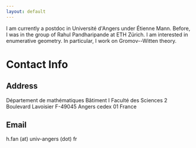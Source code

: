 ```yaml
---
layout: default
---
```

I am currently a postdoc in Université d'Angers under Étienne Mann. Before, I was in the group of Rahul Pandharipande at ETH Zürich. I am interested in enumerative geometry. In particular, I work on Gromov--Witten theory.

# Contact Info 
## Address 
Département de mathématiques
Bâtiment I
Faculté des Sciences
2 Boulevard Lavoisier
F-49045 Angers cedex 01
France
## Email
h.fan (at) univ-angers (dot) fr 
